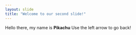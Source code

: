 ```yaml
---
layout: slide
title: "Welcome to our second slide!"
---
```

Hello there, my name is **Pikachu**
Use the left arrow to go back!
